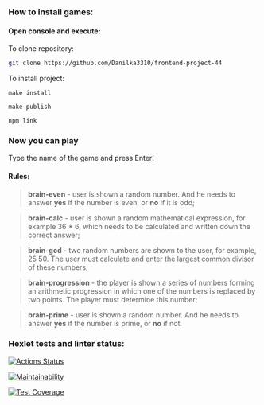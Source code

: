 ### How to install games: 
#### Open console and execute:
  To clone repository:
  ```sh
git clone https://github.com/Danilka3310/frontend-project-44
```
  To install project:
  ```
make install
```
  ```
make publish
```
  ```
npm link
```

### Now you can play

Type the name of the game and press Enter!

#### Rules:

> **brain-even** - user is shown a random number. And he needs to answer **yes** if the number is even, or **no** if it is odd;

> **brain-calс** - user is shown a random mathematical expression, for example 36 * 6, which needs to be calculated and written down the correct answer;

> **brain-gcd** - two random numbers are shown to the user, for example, 25 50. The user must calculate and enter the largest common divisor of these numbers;

> **brain-progression** - the player is shown a series of numbers forming an arithmetic progression in which one of the numbers is replaced by two points. The player must determine this number;

> **brain-prime** - user is shown a random number. And he needs to answer **yes** if the number is prime, or **no** if not.

### Hexlet tests and linter status:
[![Actions Status](https://github.com/Danilka3310/frontend-project-44/actions/workflows/hexlet-check.yml/badge.svg)](https://github.com/Danilka3310/frontend-project-44/actions)

[![Maintainability](https://api.codeclimate.com/v1/badges/d6d5342d4ec401b0f6b1/maintainability)](https://codeclimate.com/github/Danilka3310/frontend-project-44/maintainability)

[![Test Coverage](https://api.codeclimate.com/v1/badges/d6d5342d4ec401b0f6b1/test_coverage)](https://codeclimate.com/github/Danilka3310/frontend-project-44/test_coverage)

